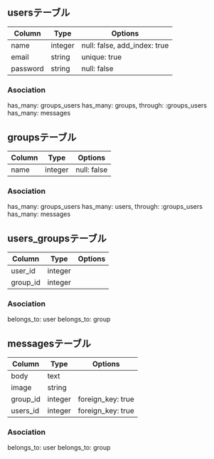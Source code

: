 ## usersテーブル
|Column|Type|Options|
|------|----|-------|
|name|integer|null: false, add_index: true|
|email|string|unique: true|
|password|string|null: false|
### Asociation
has_many: groups_users
has_many: groups, through:  :groups_users
has_many: messages

## groupsテーブル
|Column|Type|Options|
|------|----|-------|
|name| integer| null: false|
### Asociation
has_many: groups_users
has_many: users, through:  :groups_users
has_many: messages

## users_groupsテーブル
|Column|Type|Options|
|------|----|-------|
|user_id|integer||
|group_id|integer||
### Asociation
belongs_to: user
belongs_to: group

## messagesテーブル
|Column|Type|Options|
|------|----|-------|
|body|text||
|image|string||
|group_id| integer| foreign_key: true|
|users_id| integer| foreign_key: true|
### Asociation
 belongs_to: user
 belongs_to: group